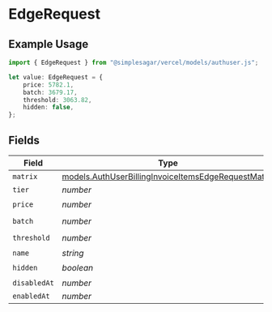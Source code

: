 # EdgeRequest

## Example Usage

```typescript
import { EdgeRequest } from "@simplesagar/vercel/models/authuser.js";

let value: EdgeRequest = {
    price: 5782.1,
    batch: 3679.17,
    threshold: 3063.82,
    hidden: false,
};
```

## Fields

| Field                                                                                                            | Type                                                                                                             | Required                                                                                                         | Description                                                                                                      |
| ---------------------------------------------------------------------------------------------------------------- | ---------------------------------------------------------------------------------------------------------------- | ---------------------------------------------------------------------------------------------------------------- | ---------------------------------------------------------------------------------------------------------------- |
| `matrix`                                                                                                         | [models.AuthUserBillingInvoiceItemsEdgeRequestMatrix](../models/authuserbillinginvoiceitemsedgerequestmatrix.md) | :heavy_minus_sign:                                                                                               | N/A                                                                                                              |
| `tier`                                                                                                           | *number*                                                                                                         | :heavy_minus_sign:                                                                                               | N/A                                                                                                              |
| `price`                                                                                                          | *number*                                                                                                         | :heavy_check_mark:                                                                                               | N/A                                                                                                              |
| `batch`                                                                                                          | *number*                                                                                                         | :heavy_check_mark:                                                                                               | N/A                                                                                                              |
| `threshold`                                                                                                      | *number*                                                                                                         | :heavy_check_mark:                                                                                               | N/A                                                                                                              |
| `name`                                                                                                           | *string*                                                                                                         | :heavy_minus_sign:                                                                                               | N/A                                                                                                              |
| `hidden`                                                                                                         | *boolean*                                                                                                        | :heavy_check_mark:                                                                                               | N/A                                                                                                              |
| `disabledAt`                                                                                                     | *number*                                                                                                         | :heavy_minus_sign:                                                                                               | N/A                                                                                                              |
| `enabledAt`                                                                                                      | *number*                                                                                                         | :heavy_minus_sign:                                                                                               | N/A                                                                                                              |